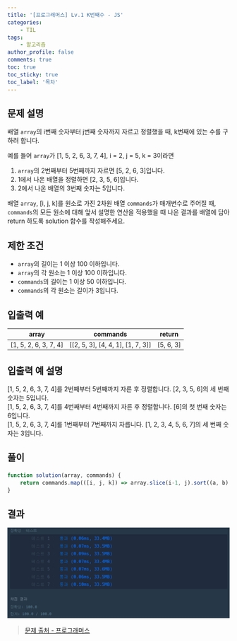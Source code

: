 ```yaml
---
title: '[프로그래머스] Lv.1 K번째수 - JS'
categories:
    - TIL
tags:
    - 알고리즘
author_profile: false
comments: true
toc: true
toc_sticky: true
toc_label: '목차'
---
```


## 문제 설명
배열 `array`의 i번째 숫자부터 j번째 숫자까지 자르고 정렬했을 때, k번째에 있는 수를 구하려 합니다.

예를 들어 `array`가 [1, 5, 2, 6, 3, 7, 4], i = 2, j = 5, k = 3이라면

1. `array`의 2번째부터 5번째까지 자르면 [5, 2, 6, 3]입니다.
2. 1에서 나온 배열을 정렬하면 [2, 3, 5, 6]입니다.
3. 2에서 나온 배열의 3번째 숫자는 5입니다.

배열 `array`, [i, j, k]를 원소로 가진 2차원 배열 `commands`가 매개변수로 주어질 때, `commands`의 모든 원소에 대해 앞서 설명한 연산을 적용했을 때 나온 결과를 배열에 담아 return 하도록 solution 함수를 작성해주세요.

## 제한 조건
* `array`의 길이는 1 이상 100 이하입니다.
* `array`의 각 원소는 1 이상 100 이하입니다.
* `commands`의 길이는 1 이상 50 이하입니다.
* `commands`의 각 원소는 길이가 3입니다.

## 입출력 예

| array                 | commands                          | return    |
|-----------------------|-----------------------------------|-----------|
| [1, 5, 2, 6, 3, 7, 4] | [[2, 5, 3], [4, 4, 1], [1, 7, 3]] | [5, 6, 3] |

## 입출력 예 설명
[1, 5, 2, 6, 3, 7, 4]를 2번째부터 5번째까지 자른 후 정렬합니다. [2, 3, 5, 6]의 세 번째 숫자는 5입니다.  
[1, 5, 2, 6, 3, 7, 4]를 4번째부터 4번째까지 자른 후 정렬합니다. [6]의 첫 번째 숫자는 6입니다.  
[1, 5, 2, 6, 3, 7, 4]를 1번째부터 7번째까지 자릅니다. [1, 2, 3, 4, 5, 6, 7]의 세 번째 숫자는 3입니다.

## 풀이
```javascript
function solution(array, commands) {
    return commands.map(([i, j, k]) => array.slice(i-1, j).sort((a, b) => a - b)[k-1]);
}
```

## 결과
![result](/assets/images/2023/09-01/algorithm-44-result.png)

>[문제 출처 - 프로그래머스](https://school.programmers.co.kr/learn/courses/30/lessons/42748?language=javascript)